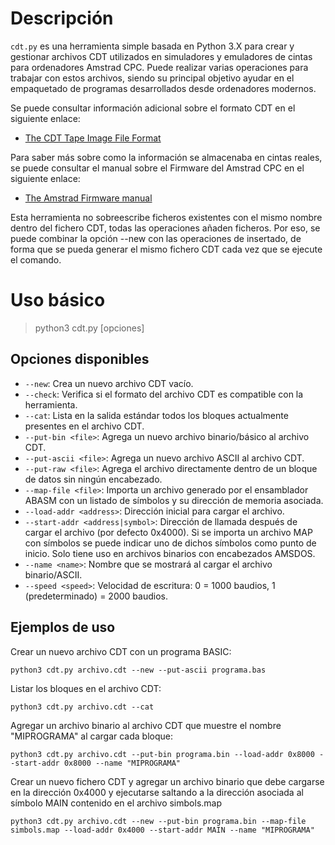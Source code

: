 # Descripción
`cdt.py` es una herramienta simple basada en Python 3.X para crear y gestionar archivos CDT utilizados en simuladores y emuladores de cintas para ordenadores Amstrad CPC. Puede realizar varias operaciones para trabajar con estos archivos, siendo su principal objetivo ayudar en el empaquetado de programas desarrollados desde ordenadores modernos.

Se puede consultar información adicional sobre el formato CDT en el siguiente enlace:
- [The CDT Tape Image File Format](https://www.cpcwiki.eu/index.php/Format:CDT_tape_image_file_format)

Para saber más sobre como la información se almacenaba en cintas reales, se puede consultar el manual sobre el Firmware del Amstrad CPC en el siguiente enlace:
- [The Amstrad Firmware manual](https://archive.org/details/SOFT968TheAmstrad6128FirmwareManual)

Esta herramienta no sobreescribe ficheros existentes con el mismo nombre dentro del fichero CDT, todas las operaciones añaden ficheros. Por eso, se puede combinar la opción --new con las operaciones de insertado, de forma que se pueda generar el mismo fichero CDT cada vez que se ejecute el comando.

# Uso básico

> python3 cdt.py <cdtfile> [opciones]

## Opciones disponibles
- `--new`: Crea un nuevo archivo CDT vacío.
- `--check`: Verifica si el formato del archivo CDT es compatible con la herramienta.
- `--cat`: Lista en la salida estándar todos los bloques actualmente presentes en el archivo CDT.
- `--put-bin <file>`: Agrega un nuevo archivo binario/básico al archivo CDT.
- `--put-ascii <file>`: Agrega un nuevo archivo ASCII al archivo CDT.
- `--put-raw <file>`: Agrega el archivo directamente dentro de un bloque de datos sin ningún encabezado.
- `--map-file <file>`: Importa un archivo generado por el ensamblador ABASM con un listado de símbolos y su dirección de memoria asociada.
- `--load-addr <address>`: Dirección inicial para cargar el archivo.
- `--start-addr <address|symbol>`: Dirección de llamada después de cargar el archivo (por defecto 0x4000). Si se importa un archivo MAP con símbolos se puede indicar uno de dichos símbolos como punto de inicio. Solo tiene uso en archivos binarios con encabezados AMSDOS.
- `--name <name>`: Nombre que se mostrará al cargar el archivo binario/ASCII.
- `--speed <speed>`: Velocidad de escritura: 0 = 1000 baudios, 1 (predeterminado) = 2000 baudios.

## Ejemplos de uso

Crear un nuevo archivo CDT con un programa BASIC:

```
python3 cdt.py archivo.cdt --new --put-ascii programa.bas
```

Listar los bloques en el archivo CDT:

```
python3 cdt.py archivo.cdt --cat
```

Agregar un archivo binario al archivo CDT que muestre el nombre "MIPROGRAMA" al cargar cada bloque:

```
python3 cdt.py archivo.cdt --put-bin programa.bin --load-addr 0x8000 --start-addr 0x8000 --name "MIPROGRAMA"
```

Crear un nuevo fichero CDT y agregar un archivo binario que debe cargarse en la dirección 0x4000 y ejecutarse saltando a la dirección asociada al símbolo MAIN contenido en el archivo simbols.map

```
python3 cdt.py archivo.cdt --new --put-bin programa.bin --map-file simbols.map --load-addr 0x4000 --start-addr MAIN --name "MIPROGRAMA"
```